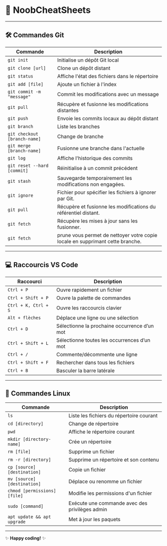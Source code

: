 # 📝 **NoobCheatSheets**

---

## 🛠️ **Commandes Git**

| **Commande**                          | **Description**                                                             |
|---------------------------------------|-----------------------------------------------------------------------------|
| `git init`                            | Initialise un dépôt Git local                                               |
| `git clone [url]`                     | Clone un dépôt distant                                                      |
| `git status`                          | Affiche l'état des fichiers dans le répertoire                              |
| `git add [file]`                      | Ajoute un fichier à l'index                                                 |
| `git commit -m "message"`             | Commit les modifications avec un message                                    |
| `git pull`                            | Récupère et fusionne les modifications distantes                            |
| `git push`                            | Envoie les commits locaux au dépôt distant                                  |
| `git branch`                          | Liste les branches                                                          |
| `git checkout [branch-name]`          | Change de branche                                                           |
| `git merge [branch-name]`             | Fusionne une branche dans l'actuelle                                        |
| `git log`                             | Affiche l'historique des commits                                            |
| `git reset --hard [commit]`           | Réinitialise à un commit précédent                                          |
| `git stash`                           |Sauvegarde temporairement les modifications non engagées.                    |
| `git ignore`                          |Fichier pour spécifier les fichiers à ignorer par Git.                       |
| `git pull`                            |Récupère et fusionne les modifications du référentiel distant.               | 
| `git fetch`                           |Récupère les mises à jour sans les fusionner.                                |
| `git fetch`                           |prune vous permet de nettoyer votre copie locale en supprimant cette branche.|
---

## 💻 **Raccourcis VS Code**

| **Raccourci**                         | **Description**                                  |
|---------------------------------------|--------------------------------------------------|
| `Ctrl + P`                            | Ouvre rapidement un fichier                      |
| `Ctrl + Shift + P`                    | Ouvre la palette de commandes                    |
| `Ctrl + K, Ctrl + S`                  | Ouvre les raccourcis clavier                     |
| `Alt + flèches`                       | Déplace une ligne ou une sélection               |
| `Ctrl + D`                            | Sélectionne la prochaine occurrence d’un mot     |
| `Ctrl + Shift + L`                    | Sélectionne toutes les occurrences d’un mot      |
| `Ctrl + /`                            | Commente/décommente une ligne                    |
| `Ctrl + Shift + F`                    | Rechercher dans tous les fichiers                |
| `Ctrl + B`                            | Basculer la barre latérale                       |

---

## 🐧 **Commandes Linux**

| **Commande**                           | **Description**                                  |
|----------------------------------------|--------------------------------------------------|
| `ls`                                   | Liste les fichiers du répertoire courant         |
| `cd [directory]`                       | Change de répertoire                             |
| `pwd`                                  | Affiche le répertoire courant                    |
| `mkdir [directory-name]`               | Crée un répertoire                               |
| `rm [file]`                            | Supprime un fichier                              |
| `rm -r [directory]`                    | Supprime un répertoire et son contenu            |
| `cp [source] [destination]`            | Copie un fichier                                 |
| `mv [source] [destination]`            | Déplace ou renomme un fichier                    |
| `chmod [permissions] [file]`           | Modifie les permissions d'un fichier             |
| `sudo [command]`                       | Exécute une commande avec des privilèges admin   |
| `apt update && apt upgrade`            | Met à jour les paquets                           |

---

✨ **Happy coding!** ✨
